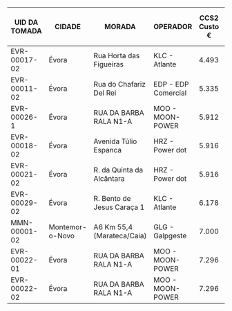 |UID DA TOMADA|CIDADE|MORADA|OPERADOR|CCS2 Custo €|Duração (minutos) até 130kW|POTÊNCIA DA TOMADA (kW)|TARIFA 1|TARIFA 2|TARIFA 3|FORMATO DA TOMADA|ESTADO DA TOMADA|
|-------------|------|------|--------|------------|---------------------------|-----------------------|--------|--------|--------|-----------------|----------------|
|EVR-00017-02|Évora|Rua Horta das Figueiras|KLC - Atlante|4.493|56|50|€0,08/min |||CABLE|Disponível|
|EVR-00011-02|Évora|Rua do Chafariz Del Rei|EDP - EDP Comercial|5.335|56|50|€0,095/min |||CABLE|Disponível|
|EVR-00026-1|Évora|RUA DA BARBA RALA N1-A|MOO - MOON-POWER|5.912|56|50|€0,296/charge |€0,1/min ||CABLE|Disponível|
|EVR-00018-02|Évora|Avenida Túlio Espanca|HRZ - Power dot|5.916|56|50|€0,3/charge |€0,1/min ||CABLE|Disponível|
|EVR-00021-02|Évora|R. da Quinta da Alcântara|HRZ - Power dot|5.916|56|50|€0,3/charge |€0,1/min ||CABLE|Disponível|
|EVR-00029-02|Évora|R. Bento de Jesus Caraça 1|KLC - Atlante|6.178|56|50|€0,11/min |||CABLE|Disponível|
|MMN-00001-02|Montemor-o-Novo|A6 Km 55,4 (Marateca/Caia)|GLG - Galpgeste|7.000|56|50|€0,2608/charge |€0,12/min ||CABLE|Disponível|
|EVR-00022-01|Évora|RUA DA BARBA RALA N1-A|MOO - MOON-POWER|7.296|35|300|€0,296/charge |€0,2/min ||CABLE|Disponível|
|EVR-00022-02|Évora|RUA DA BARBA RALA N1-A|MOO - MOON-POWER|7.296|35|300|€0,296/charge |€0,2/min ||CABLE|Disponível|
